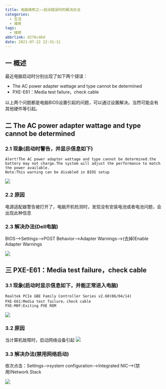 ```yaml
---
title: 电脑维修之——启动错误时的解决办法
categories:
  - 生活
  - 维修
tags:
  - 维修
abbrlink: d276c46d
date: 2021-07-22 22:31:11
---
```

## 一 概述

最近电脑启动时分别出现了如下两个错误：

* The AC power adapter wattage and type cannot be determined
* PXE-E61：Media test failure，check cable

以上两个问题都是电脑BIOS设置引起的问题，可以通过设置解决。当然可能会有其他硬件等引起。

<!--more-->

## 二 The AC power adapter wattage and type cannot be determined

### 2.1 现象(启动时警告，并显示信息如下)
```
Alert!The AC power adapter wattage and type cannot be determined.the battery may not charge.The system will adjust the performance to match the power available.
Note:This warning can be disabled in BIOS setup
```

![][1]

### 2.2 原因

电源适配器警告被打开了，电脑开机检测时，发现没有安装电池或者电池问题，会出现此种信息

### 2.3 解决办法(Dell电脑)

BIOS——>Settings——>POST Behavior——>Adapter Warnings——>(去掉)Enable Adapter Warnings

![][2]

## 三 PXE-E61：Media test failure，check cable

### 3.1 现象(启动时显示信息如下，并能正常进入电脑)
```
Realtek PCIe GBE Family Controller Series v2.60(06/04/14)
PXE-E61:Media test failure，check cable
PXE-M0F:Exiting PXE ROM
```

![][3]

### 3.2 原因

当计算机故障时，启动网络设备引起
![][4]
### 3.3 解决办法(禁用网络启动)

依次点击：Settings——>system configuration——>Integrated NIC——>(禁用)Network Stack

![][5]


[1]:https://cdn.jsdelivr.net/gh/PGzxc/CDN/blog-life/pc-ac-power-adapter-problem.jpg
[2]:https://cdn.jsdelivr.net/gh/PGzxc/CDN/blog-life/pc-ac-power-enabled.jpg
[3]:https://cdn.jsdelivr.net/gh/PGzxc/CDN/blog-life/pc-pex-e61-problem.jpg
[4]:https://cdn.jsdelivr.net/gh/PGzxc/CDN/blog-life/pc-pex-e61-reason.jpg
[5]:https://cdn.jsdelivr.net/gh/PGzxc/CDN/blog-life/pc-pex-e61-result.jpg